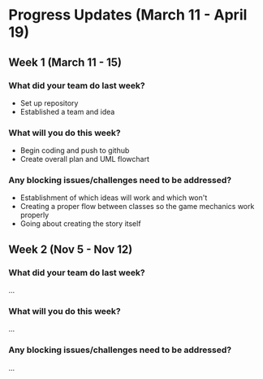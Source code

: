 # Progress Updates (March 11 - April 19)

## Week 1 (March 11 - 15)

### What did your team do last week?
* Set up repository
* Established a team and idea

### What will you do this week?
* Begin coding and push to github
* Create overall plan and UML flowchart

### Any blocking issues/challenges need to be addressed?
* Establishment of which ideas will work and which won't
* Creating a proper flow between classes so the game mechanics work properly
* Going about creating the story itself


## Week 2 (Nov 5 - Nov 12)

### What did your team do last week?
...

### What will you do this week?
...

### Any blocking issues/challenges need to be addressed?
...
